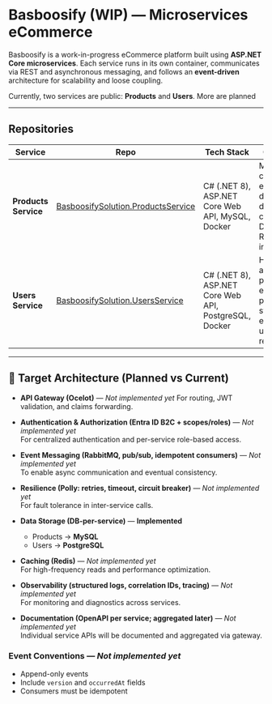 # Basboosify (WIP) — Microservices eCommerce

Basboosify is a work-in-progress eCommerce platform built using **ASP.NET Core microservices**. Each service runs in its own container, communicates via REST and asynchronous messaging, and follows an **event-driven** architecture for scalability and loose coupling.

Currently, two services are public: **Products** and **Users**. More are planned

---

## Repositories

| Service | Repo | Tech Stack | Current Features |
|---|---|---|---|
| **Products Service** | [BasboosifySolution.ProductsService](https://github.com/Aseel-Sh/BasboosifySolution.ProductsService) | C# (.NET 8), ASP.NET Core Web API, MySQL, Docker | Manages product catalog with CRUD endpoints, uses a dedicated MySQL database, containerized with Docker. Ready for RabbitMQ integration. |
| **Users Service** | [BasboosifySolution.UsersService](https://github.com/Aseel-Sh/BasboosifySolution.UsersService) | C# (.NET 8), ASP.NET Core Web API, PostgreSQL, Docker | Handles user accounts and profiles, secured endpoints, and per-service data storage. Planned event publishing on user registration/update. |

---

## 🎯 Target Architecture (Planned vs Current)

- **API Gateway (Ocelot)** — *Not implemented yet*
  For routing, JWT validation, and claims forwarding.

- **Authentication & Authorization (Entra ID B2C + scopes/roles)** — *Not implemented yet*   
  For centralized authentication and per-service role-based access.

- **Event Messaging (RabbitMQ, pub/sub, idempotent consumers)** — *Not implemented yet*   
  To enable async communication and eventual consistency.

- **Resilience (Polly: retries, timeout, circuit breaker)** — *Not implemented yet*   
  For fault tolerance in inter-service calls.

- **Data Storage (DB-per-service)** — **Implemented**  
  - Products → **MySQL**  
  - Users → **PostgreSQL**  

- **Caching (Redis)** — *Not implemented yet*   
  For high-frequency reads and performance optimization.

- **Observability (structured logs, correlation IDs, tracing)** — *Not implemented yet*   
  For monitoring and diagnostics across services.

- **Documentation (OpenAPI per service; aggregated later)** — *Not implemented yet*   
  Individual service APIs will be documented and aggregated via gateway.

### Event Conventions — *Not implemented yet* 
- Append-only events
- Include `version` and `occurredAt` fields
- Consumers must be idempotent
